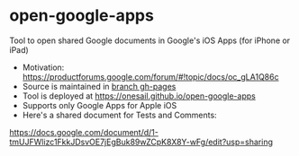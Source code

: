 # open-google-apps
Tool to open shared Google documents in Google's iOS Apps (for iPhone or iPad)

* Motivation: https://productforums.google.com/forum/#!topic/docs/oc_gLA1Q86c
* Source is maintained in [branch gh-pages](https://github.com/onesail/open-google-apps/tree/gh-pages)
* Tool is deployed at https://onesail.github.io/open-google-apps
* Supports only Google Apps for Apple iOS
* Here's a shared document for Tests and Comments:

https://docs.google.com/document/d/1-tmUJFWlizc1FkkJDsvOE7jEgBuk89wZCpK8X8Y-wFg/edit?usp=sharing
